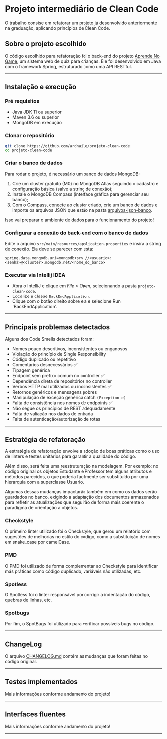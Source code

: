 # Projeto intermediário de Clean Code

 O trabalho consise em refatorar um projeto já desenvolvido anteriormente na graduação, aplicando princípios de Clean Code.

## Sobre o projeto escolhido

O código escolhido para refatoração foi o back-end do projeto [Aprende No Game](https://github.com/ardnaile/projeto-integrador-web), um sistema web de quiz para crianças. Ele foi desenvolvido em Java com o framework Spring, estruturado como uma API RESTful.

---

## Instalação e execução

### Pré requisitos

- Java JDK 11 ou superior
- Maven 3.6 ou superior
- MongoDB em execução

### Clonar o repositório

```bash
git clone https://github.com/ardnaile/projeto-clean-code
cd projeto-clean-code
```

### Criar o banco de dados

Para rodar o projeto, é necessário um banco de dados MongoDB: 

1. Crie um cluster gratuito (M0) no MongoDB Atlas seguindo o cadastro e configuração básica (salve a string de conexão);
2. Instale o MongoDB Compass (interface gráfica para gerenciar seu banco);
3. Com o Compass, conecte ao cluster criado, crie um banco de dados e importe os arquivos JSON que estão na pasta [arquivos-json-banco](https://github.com/ardnaile/projeto-clean-code/tree/25aa35e9576acced58721d2aff0ca2042bbc53f4/arquivos-json-banco).

Isso vai preparar o ambiente de dados para o funcionamento do projeto!

### Configurar a conexão do back-end com o banco de dados

Edite o arquivo `src/main/resources/application.properties` e insira a string de conexão. Ela deve se parecer com esta:
```
spring.data.mongodb.uri=mongodb+srv://<usuario>:<senha>@<cluster>.mongodb.net/<nome_do_banco>
```

### Executar via Intellij IDEA
- Abra o IntelliJ e clique em *File > Open*, selecionando a pasta `projeto-clean-code`.
- Localize a classe `BackEndApplication`.
- Clique com o botão direito sobre ela e selecione Run 'BackEndApplication'.

---

## Principais problemas detectados

Alguns dos Code Smells detectados foram:

- Nomes pouco descritivos, inconsistentes ou enganosos
- Violação do princípio de Single Responsibility
- Código duplicado ou repetitivo
- Comentários desnecessários ✅
- Tipagem genérica
- Endpoint sem prefixo comum no controller ✅
- Dependência direta de repositórios no controller
- Verbos HTTP mal utilizados ou inconsistentes ✅
- Retornos genéricos e mensagens pobres
- Manipulação de exceção genérica catch `(Exception e)`
- Falta de consistência nos nomes de endpoints ✅
- Não segue os princípios de REST adequadamente
- Falta de valiação nos dados de entrada
- Falta de autenticação/autorização de rotas

---

## Estratégia de refatoração

A estratégia de refatoração envolve a adoção de boas práticas como o uso de linters e testes unitários para garantir a qualidade do código. 

Além disso, será feita uma reestruturação na modelagem. Por exemplo: no código original os objetos Estudante e Professor tem alguns atributos e métodos parecidos, o que poderia facilmente ser substituído por uma hierarquia com a superclasse Usuario. 

Algumas dessas mudanças impactarão também em como os dados serão guardados no banco, exigindo a adaptação dos documentos armazenados para refletir as atualizações que seguirão de forma mais coerente o paradigma de orientação a objetos.

### Checkstyle

O primeiro linter utilizado foi o Checkstyle, que gerou um relatório com sugestões de melhorias no estilo do código, como a substituição de nomes em snake_case por camelCase.

### PMD

O PMD foi utilizado de forma complementar ao Checkstyle para identificar más práticas como código duplicado, variáveis não utilizadas, etc.

### Spotless 

O Spotless foi o linter responsável por corrigir a indentação do código, quebras de linhas, etc.

### Spotbugs

Por fim, o SpotBugs foi utilizado para verificar possíveis bugs no código.

---

## ChangeLog
O arquivo [CHANGELOG.md](https://github.com/ardnaile/projeto-clean-code/blob/main/CHANGELOG.md) contém as mudanças que foram feitas no código original.

---

## Testes implementados
Mais informações conforme andamento do projeto!

---

## Interfaces fluentes
Mais informações conforme andamento do projeto!

---


